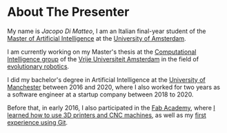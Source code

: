 # About The Presenter


My name is *Jacopo Di Matteo*, I am an Italian final-year student of the [Master of Artificial Intelligence](https://www.uva.nl/shared-content/programmas/en/masters/artificial-intelligence/artificial-intelligence.html) at the [University of Amsterdam](https://www.uva.nl/en).

I am currently working on my Master's thesis at the [Computational Intelligence group](https://cs.vu.nl/ci/) of the [Vrije Universiteit Amsterdam](https://vu.nl/nl) in the field of [evolutionary robotics](https://www.frontiersin.org/articles/10.3389/frobt.2015.00004/full).

I did my bachelor's degree in Artificial Intelligence at the [University of Manchester](https://www.manchester.ac.uk/) between 2016 and 2020, where I also worked for two years as a software engineer at a startup company between 2018 to 2020.

Before that, in early 2016, I also participated in the [Fab Academy](https://fabacademy.org/), where [I learned how to use 3D printers and CNC machines](https://fabacademy.org/2019/labs/waag/students/jacopo-dimatteo/assignments/week01/), as well as my [first experience using Git](https://fabacademy.org/2019/labs/waag/students/jacopo-dimatteo/assignments/week02/).